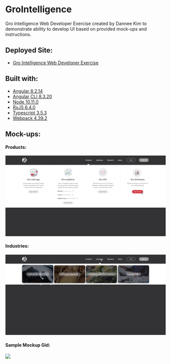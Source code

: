 # GroIntelligence
Gro Intelligence Web Developer Exercise created by Dannee Kim to demonstrate ability to develop UI based on provided mock-ups and instructions.

## Deployed Site:
* [Gro Intelligence Web Developer Exercise](https://dannee-kim.github.io/)

## Built with:
* [Angular 8.2.14](https://angular.io/)
* [Angular CLI 8.3.20](https://www.npmjs.com/package/@angular/cli/v/8.3.20)
* [Node 10.11.0](https://nodejs.org/fr/blog/release/v10.11.0/)
* [RxJS 6.4.0](https://www.npmjs.com/package/rxjs/v/6.4.0)
* [Typescript 3.5.3](https://www.typescriptlang.org/index.html#download-links)
* [Webpack 4.39.2](https://www.npmjs.com/package/webpack/v/4.39.2)

## Mock-ups:
#### Products:
![Products Mockup](/GroWebDeveloper%20Exercise/mockups/preview-products.png)

#### Industries:
![Industries Mockup](/GroWebDeveloper%20Exercise/mockups/preview-industries.png)

#### Sample Mockup Gid:
![](http://studiomusen.com/wp-content/uploads/2017/09/e4dc3164136353.5acbba79e1af4.gif)

